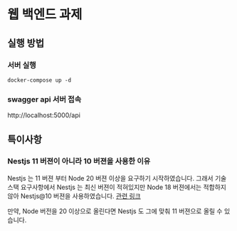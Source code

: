 # 웹 백엔드 과제

## 실행 방법

### 서버 실행

```shell
docker-compose up -d
```

### swagger api 서버 접속

http://localhost:5000/api

## 특이사항

### Nestjs 11 버젼이 아니라 10 버젼을 사용한 이유

Nestjs 는 11 버젼 부터 Node 20 버젼 이상을 요구하기 시작하였습니다.
그래서 기술스택 요구사항에서 Nestjs 는 최신 버젼이 적혀있지만 Node 18 버젼에서는 적합하지 않아 Nestjs@10 버젼을 사용하였습니다. [관련 링크](https://docs.nestjs.com/migration-guide#nodejs-v16-and-v18-no-longer-supported)

만약, Node 버전을 20 이상으로 올린다면 Nestjs 도 그에 맞춰 11 버젼으로 올릴 수 있습니다.